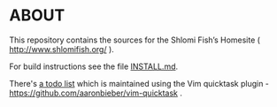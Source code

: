 # ABOUT

This repository contains the sources for the Shlomi Fish’s Homesite ( http://www.shlomifish.org/ ).

For build instructions see the file [INSTALL.md](./INSTALL.md).

There's [a todo list](./TODO.quicktask) which is maintained using
the Vim quicktask plugin - https://github.com/aaronbieber/vim-quicktask .
